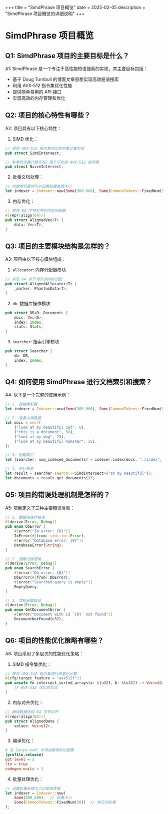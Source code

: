 +++
title = "SimdPhrase 项目概览"
date = 2025-02-05
description = "SimdPhrase 项目概览的详细说明"
+++

# SimdPhrase 项目概览

## Q1: SimdPhrase 项目的主要目标是什么？
A1: SimdPhrase 是一个专注于高性能短语搜索的实现，其主要目标包括：
- 基于 Doug Turnbull 的博客文章思想实现高效短语搜索
- 利用 AVX-512 指令集优化性能
- 提供简单易用的 API 接口
- 实现高效的内存管理和优化

## Q2: 项目的核心特性有哪些？
A2: 项目具有以下核心特性：
1. SIMD 优化：
```rust
// 使用 AVX-512 指令集优化的交集计算实现
pub struct SimdIntersect;

// 朴素的交集计算实现，用于不支持 AVX-512 的场景
pub struct NaiveIntersect;
```

2. 批量文档处理：
```rust
// 创建索引器时可以设置批量处理大小
let indexer = Indexer::new(Some(300_000), Some(CommonTokens::FixedNum(50)));
```

3. 内存优化：
```rust
// 使用 64 字节对齐的内存分配器
#[repr(align(64))]
pub struct AlignedVec<T> {
    data: Vec<T>,
}
```

## Q3: 项目的主要模块结构是怎样的？
A3: 项目由以下核心模块组成：

1. `allocator`: 内存分配器模块
```rust
// 实现 64 字节对齐的内存分配
pub struct AlignedAllocator<T> {
    _marker: PhantomData<T>,
}
```

2. `db`: 数据库操作模块
```rust
pub struct DB<D: Document> {
    docs: Vec<D>,
    index: Index,
    stats: Stats,
}
```

3. `searcher`: 搜索引擎模块
```rust
pub struct Searcher {
    db: DB,
    index: Index,
}
```

## Q4: 如何使用 SimdPhrase 进行文档索引和搜索？
A4: 以下是一个完整的使用示例：
```rust
// 1. 创建索引器
let indexer = Indexer::new(Some(300_000), Some(CommonTokens::FixedNum(50)));

// 2. 准备文档数据
let docs = vec![
    ("look at my beautiful cat", 0),
    ("this is a document", 50),
    ("look at my dog", 25),
    ("look at my beautiful hamster", 35),
];

// 3. 创建索引
let (searcher, num_indexed_documents) = indexer.index(docs, "./index", 1024 * 1024)?;

// 4. 执行搜索
let result = searcher.search::<SimdIntersect>("at my beautiful")?;
let documents = result.get_documents()?;
```

## Q5: 项目的错误处理机制是怎样的？
A5: 项目定义了三种主要错误类型：

```rust
// 1. 数据库操作错误
#[derive(Error, Debug)]
pub enum DbError {
    #[error("Io error: {0}")]
    IoError(#[from] std::io::Error),
    #[error("Database error: {0}")]
    DatabaseError(String),
}

// 2. 搜索过程错误
#[derive(Error, Debug)]
pub enum SearchError {
    #[error("Db error: {0}")]
    DbError(#[from] DbError),
    #[error("Searched query is empty")]
    EmptyQuery,
}

// 3. 文档获取错误
#[derive(Error, Debug)]
pub enum GetDocumentError {
    #[error("Document with id `{0}` not found")]
    DocumentNotFound(u32),
}
```

## Q6: 项目的性能优化策略有哪些？
A6: 项目采用了多层次的性能优化策略：

1. SIMD 指令集优化：
```rust
// 使用 AVX-512 指令集进行向量化计算
#[cfg(target_feature = "avx512f")]
pub unsafe fn intersect_sorted_arrays(a: &[u32], b: &[u32]) -> Vec<u32> {
    // AVX-512 优化的实现
}
```

2. 内存对齐优化：
```rust
// 确保数据结构 64 字节对齐
#[repr(align(64))]
pub struct AlignedData {
    values: Vec<u32>,
}
```

3. 编译优化：
```toml
# 在 Cargo.toml 中添加编译优化配置
[profile.release]
opt-level = 3
lto = true
codegen-units = 1
```

4. 批量处理优化：
```rust
// 设置批量处理大小以提高性能
let indexer = Indexer::new(
    Some(300_000),  // 批量大小
    Some(CommonTokens::FixedNum(50))  // 常见词处理
);